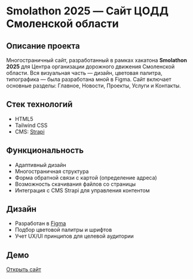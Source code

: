 # Smolathon 2025 — Сайт ЦОДД Смоленской области

## Описание проекта
Многостраничный сайт, разработанный в рамках хакатона **Smolathon 2025** для Центра организации дорожного движения Смоленской области. Вся визуальная часть — дизайн, цветовая палитра, типографика — была разработана мной в Figma. Сайт включает основные разделы: Главное, Новости, Проекты, Услуги и Контакты.

## Стек технологий
- HTML5
- Tailwind CSS
- CMS: [Strapi](https://strapi.io)

## Функциональность
- Адаптивный дизайн
- Многостраничная структура
- Форма обратной связи с картой (определение адреса)
- Возможность скачивания файлов со страницы
- Интеграция с CMS Strapi для управления контентом

## Дизайн
- Разработан в [Figma](https://figma.com)
- Подбор цветовой палитры и шрифтов
- Учет UX/UI принципов для целевой аудитории

## Демо
[Открыть сайт](https://frogfromtheswamp.github.io/Smolathon_2025/)




